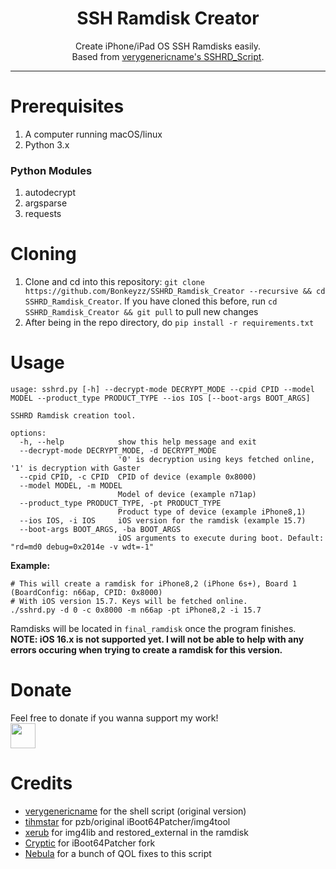 <h1 align="center">SSH Ramdisk Creator</h1>


<p align="center">
Create iPhone/iPad OS SSH Ramdisks easily.</br>
Based from <a href="https://github.com/verygenericname/SSHRD_Script">verygenericname's SSHRD_Script</a>.
</p>

---

# Prerequisites

1. A computer running macOS/linux
2. Python 3.x

### Python Modules
1. autodecrypt
2. argsparse
3. requests

# Cloning

1. Clone and cd into this repository: `git clone https://github.com/Bonkeyzz/SSHRD_Ramdisk_Creator --recursive && cd SSHRD_Ramdisk_Creator`.
If you have cloned this before, run `cd SSHRD_Ramdisk_Creator && git pull` to pull new changes
2. After being in the repo directory, do `pip install -r requirements.txt`

# Usage
```shell
usage: sshrd.py [-h] --decrypt-mode DECRYPT_MODE --cpid CPID --model MODEL --product_type PRODUCT_TYPE --ios IOS [--boot-args BOOT_ARGS]

SSHRD Ramdisk creation tool.

options:
  -h, --help            show this help message and exit
  --decrypt-mode DECRYPT_MODE, -d DECRYPT_MODE
                        '0' is decryption using keys fetched online, '1' is decryption with Gaster
  --cpid CPID, -c CPID  CPID of device (example 0x8000)
  --model MODEL, -m MODEL
                        Model of device (example n71ap)
  --product_type PRODUCT_TYPE, -pt PRODUCT_TYPE
                        Product type of device (example iPhone8,1)
  --ios IOS, -i IOS     iOS version for the ramdisk (example 15.7)
  --boot-args BOOT_ARGS, -ba BOOT_ARGS
                        iOS arguments to execute during boot. Default: "rd=md0 debug=0x2014e -v wdt=-1"
```
**Example:**
```shell
# This will create a ramdisk for iPhone8,2 (iPhone 6s+), Board 1 (BoardConfig: n66ap, CPID: 0x8000)
# With iOS version 15.7. Keys will be fetched online.
./sshrd.py -d 0 -c 0x8000 -m n66ap -pt iPhone8,2 -i 15.7
```
Ramdisks will be located in `final_ramdisk` once the program finishes. </br>
**NOTE: iOS 16.x is not supported yet. I will not be able to help with any errors occuring when trying to create a ramdisk for this version.**

# Donate
Feel free to donate if you wanna support my work!
<a href="https://paypal.me/bonkeyzz"></br>
<img src="https://raw.githubusercontent.com/andreostrovsky/donate-with-paypal/master/blue.svg" height="40"></a>

# Credits
- [verygenericname](https://github.com/verygenericname) for the shell script (original version)
- [tihmstar](https://github.com/tihmstar) for pzb/original iBoot64Patcher/img4tool
- [xerub](https://github.com/xerub) for img4lib and restored_external in the ramdisk
- [Cryptic](https://github.com/Cryptiiiic) for iBoot64Patcher fork
- [Nebula](https://github.com/itsnebulalol) for a bunch of QOL fixes to this script
